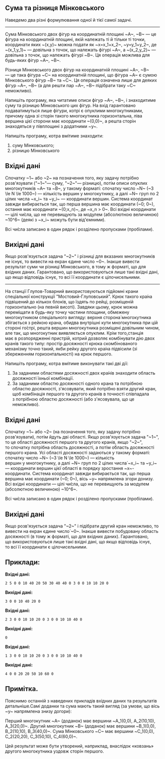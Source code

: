 ## Сума та&nbsp;різниця Мінковського

Наведемо два різні формулювання одної&nbsp;й&nbsp;тієї самої задачі.

---

Сума Мінковського двох фігур на&nbsp;координатній площині ~A~, ~B~ —&nbsp;це фігура на&nbsp;координатній площині, якій належать ті&nbsp;й&nbsp;тільки ті точки, координати яких ~(x,y)~ можна подати&nbsp;як
~x=x_1+x_2~,
~y=y_1+y_2~,
де ~(x_1,y_1)~ — довільна з&nbsp;точок, що&nbsp;належать фігурі ~A~,
а&nbsp;~(x_2,y_2)~ — довільна з&nbsp;точок, що&nbsp;належать фігурі ~B~.
Ця операція можлива для будь-яких фігур ~A~, ~B~.

Різниця Мінковського двох фігур на&nbsp;координатній площині ~A~, ~B~ —&nbsp;це така фігура ~C~ на&nbsp;координатній площині, що&nbsp;фігура ~A~ є сумою Мінковського фігур ~B~ та&nbsp;~C~.
Ця операція означена лише для деяких фігур ~A~, ~B~ (а&nbsp;для решти пар ~A~, ~B~ підібрати таку ~C~ неможливо).

Напишіть програму, яка читатиме описи фігур ~A~, ~B~, і&nbsp;знаходитиме суму та&nbsp;різницю Мінковського цих фігур. На&nbsp;вхід гарантовано подаватимуться лише фігури, котрі є опуклими многокутниками, причому одна зі сторін такого многокутника горизонтальна, ліва вершина цієї сторони має координати ~(0,0)~,&nbsp;а&nbsp;решта сторін знаходяться&nbsp;у&nbsp;півплощині з&nbsp;додатними ~y~.

Напишіть програму, котра вмітиме знаходити:
1. суму Мінковського;
2. різницю Мінковського

## Вхідні дані
Спочатку ~1~ або ~2~&nbsp;на&nbsp;позначення того, яку задачу потрібно розв'язувати ("~1~"— суму, "~2~"— різницю), потім описи опуклих многокутників ~A~ та&nbsp;~B~, у&nbsp;такому форматі: спочатку число ~N~ (~3 \le N \le 1000~) — кількість вершин&nbsp;у&nbsp;многокутнику,&nbsp;а&nbsp;далі ~N~ груп по&nbsp;2 цілих числа ~x_i~ та&nbsp;~y_i~ — координати вершин. Система координат завжди вибирається так, що&nbsp;перша вершина має координати (~0; 0~), остання має координати ~(0;x_n)~, де ~x_n > 0~. Всі вхідні координати — цілі чи́сла, що&nbsp;не&nbsp;перевищують за&nbsp;модулем (абсолютною величиною) ~10^6~ (деякі з&nbsp;~x_i~ можуть бути від'ємними).

Всі чи́сла записано&nbsp;в&nbsp;один рядок і&nbsp;розділено пропусками (пробілами).

## Вихідні дані
Якщо розв'язується задача "~2~"&nbsp;і&nbsp;різниці для вказаних многокутників не&nbsp;існує, то вивести на&nbsp;екран єдине число ~0~. Інакше вивести результат суми чи&nbsp;різниці Мінковського, в&nbsp;тому&nbsp;ж форматі, що&nbsp;для вхідних даних. Гарантовано, що&nbsp;використовуються лише такі вхідні дані, що&nbsp;якщо відповідь існує, то&nbsp;всі її координати є цілочисельними.

---

На&nbsp;станції Глупов-Товарний використовуються підйомні крани спеціальної конструкції "Мостовий-Глуповський". Крюк такого кра́на підвішений до&nbsp;кількох блоків, що&nbsp;їздять по&nbsp;рейці, розміщеній горизонтально (на&nbsp;певній висоті). Завдяки цьому, крюк можна переміщати&nbsp;в&nbsp;будь-яку точку частини площини, обмежену многокутником спеціального вигляду: верхня сторона́ многокутника збігається з&nbsp;рейкою крана, обидва внутрішні кути многокутника при&nbsp;цій стороні го́стрі, решта вершин многокутника розміщені довільним чином, але так, що&nbsp;многокутник виявляється опуклим. Крім того,станція має&nbsp;в&nbsp;розпорядженні пристрій, котрий дозволяє комбінувати дію двох кранів такого типу: простір досяжності крюка скомбінованого механізму точно такий, якби рейку другого кра́на підвісили (зі збереженням горизонтальності) на&nbsp;крюк першого.

Напишіть програму, котра вмітиме виконувати такі дві дії:
1. За&nbsp;заданими областями досяжності двох кра́нів знаходити область досяжності їхньої комбінації.
2. За&nbsp;заданими областю досяжності одного крана та&nbsp;потрібною областю досяжності, з'ясовувати, який потрібно взяти другий кран, щоб комбінація першого та&nbsp;другого кранів&nbsp;в&nbsp;точності співпадала з&nbsp;потрібною областю досяжності (або з'ясовувала, що&nbsp;це неможливо).

## Вхідні дані
Спочатку ~1~ або ~2~&nbsp;(на&nbsp;позначення того, яку задачу потрібно розв'язувати), потім йдуть дві області. Якщо розв'язується задача "~1~", то&nbsp;це області досяжності першого та&nbsp;другого кранів, якщо "~2~", то&nbsp;спочатку потрібна область досяжності,&nbsp;а&nbsp;потім о́бласть досяжності першого крана. Усі області досяжності задаються&nbsp;у&nbsp;такому форматі: спочатку число ~N~ (~3 \le N \le 1000~) — кількість вершин&nbsp;у&nbsp;многокутнику,&nbsp;а&nbsp;далі ~N~ груп по&nbsp;2 цілих числа́ ~x_i~ та&nbsp;~y_i~ — координати вершин цієї області в&nbsp;порядку зростання ~x~-координати. Система координат завжди вибирається так, що&nbsp;перша вершина має координати (~0; 0~), вісь ~y~ напрямлена згори донизу. Всі вхідні координати — цілі чи́сла, що&nbsp;не&nbsp;перевищують за&nbsp;модулем (абсолютною величиною) ~10^6~.

Всі чи́сла записано&nbsp;в&nbsp;один рядок і&nbsp;розділено пропусками (пробілами).

## Вихідні дані
Якщо розв'язується задача "~2~"&nbsp;і&nbsp;підібрати другий кран неможливо, то вивести на&nbsp;екран єдине число́ ~0~. Інакше вивести побудовану область досяжності (в&nbsp;тому&nbsp;ж форматі, що&nbsp;для вхідних даних). Гарантовано, що&nbsp;використовуються лише такі вхідні дані, що&nbsp;якщо відповідь існує, то&nbsp;всі її координати є цілочисельними.

## Приклади:
**Вхідні дані:**
```
2 5 0 0 10 40 20 50 30 40 40 0 3 0 0 10 10 20 0
```

**Вихідні дані:**
```
3 0 0 10 40 20 0
```

**Вхідні дані:**
```
2 3 0 0 10 10 20 0 3 0 0 10 10 40 0
```

**Вихідні дані:**
```
0
```

**Вхідні дані:**
```
1 3 0 0 10 10 20 0 3 0 0 10 10 40 0
```

**Вихідні дані:**
```
4 0 0 20 20 50 10 60 0
```

## Примітка.
Пояснимо останній з&nbsp;наведених прикладів вхідних даних та&nbsp;результатів детальніше.Самі доданки та&nbsp;сума мають такий вигляд (за&nbsp;умови, що&nbsp;вісь ~y~ напрямлена знизу догори):

Перший многокутник ~A~ (доданок) має вершини ~A_1(0,0), A_2(10,10), A_3(20,0)~.
Другий многокутник ~B~ (доданок) має вершини ~B_1(0,0), B_2(10,10), B_3(40,0)~.
Сума Мінковського ~C~ має вершини ~C_1(0,0), C_2(20,20), C_3(50,10), C_4(60,0)~.

Цей результат може бути утворений, наприклад, внаслідок «ковзань» другого многокутника уздовж сторі́н першого.
